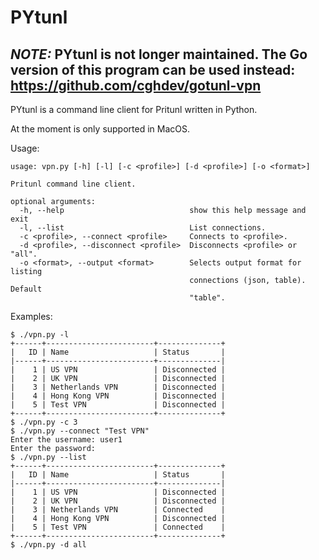 # PYtunl

## *NOTE:* PYtunl is not longer maintained. The Go version of this program can be used instead: https://github.com/cghdev/gotunl-vpn
PYtunl is a command line client for Pritunl written in Python.

At the moment is only supported in MacOS.

Usage:

```
usage: vpn.py [-h] [-l] [-c <profile>] [-d <profile>] [-o <format>]

Pritunl command line client.

optional arguments:
  -h, --help                            show this help message and exit
  -l, --list                            List connections.
  -c <profile>, --connect <profile>     Connects to <profile>.
  -d <profile>, --disconnect <profile>  Disconnects <profile> or "all".
  -o <format>, --output <format>        Selects output format for listing
                                        connections (json, table). Default
                                        "table".
```

Examples:
```
$ ./vpn.py -l
+------+------------------------+--------------+
|   ID | Name                   | Status       |
|------+------------------------+--------------|
|    1 | US VPN                 | Disconnected |
|    2 | UK VPN                 | Disconnected |
|    3 | Netherlands VPN        | Disconnected |
|    4 | Hong Kong VPN          | Disconnected |
|    5 | Test VPN               | Disconnected |
+------+------------------------+--------------+
$ ./vpn.py -c 3
$ ./vpn.py --connect "Test VPN"
Enter the username: user1
Enter the password:
$ ./vpn.py --list
+------+------------------------+--------------+
|   ID | Name                   | Status       |
|------+------------------------+--------------|
|    1 | US VPN                 | Disconnected |
|    2 | UK VPN                 | Disconnected |
|    3 | Netherlands VPN        | Connected    |
|    4 | Hong Kong VPN          | Disconnected |
|    5 | Test VPN               | Connected    |
+------+------------------------+--------------+
$ ./vpn.py -d all
```

